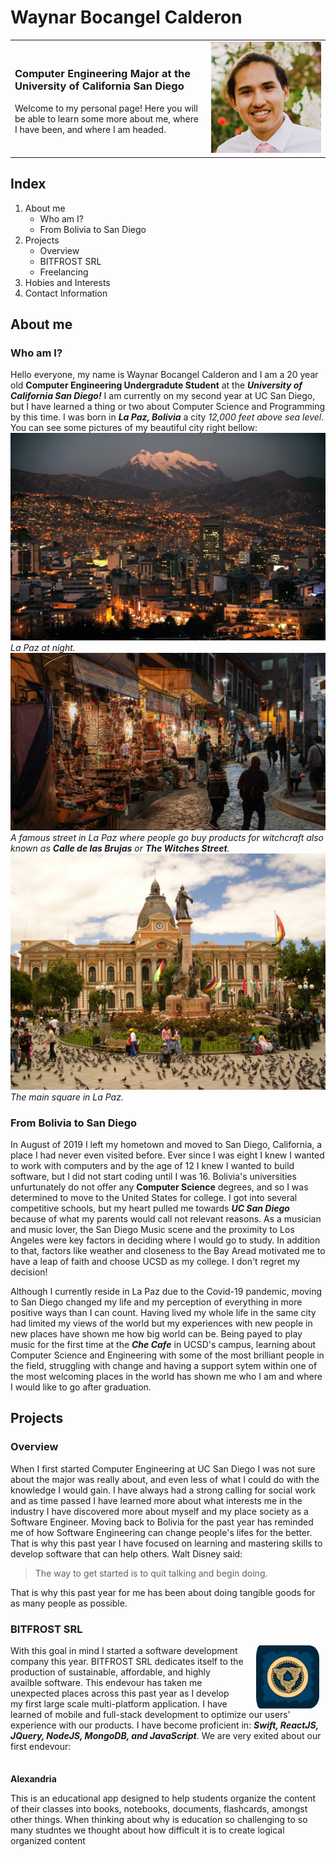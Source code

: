 # Waynar Bocangel Calderon
<table>
    <tr>
        <td>
            <h3>Computer Engineering Major at the University of California San Diego</h3>
            <p>Welcome to my personal page! Here you will be able to learn some more about me, where I have been, and where I am headed.</p>
        </td>
        <td>
            <img src="./resources/waynar_picture.jpg" alt="Picture of Waynar Bocangel Calderon">
        </td>
    </tr>
</table>

## Index
1. About me
   - Who am I?
   - From Bolivia to San Diego
2. Projects
   - Overview
   - BITFROST SRL
   - Freelancing
3. Hobies and Interests
4. Contact Information


## About me
### Who am I?
Hello everyone, my name is Waynar Bocangel Calderon and I am a 20 year old **Computer Engineering Undergradute Student** at the **_University of California San Diego!_** I am currently on my second year at UC San Diego, but I have learned a thing or two about Computer Science and Programming by this time. I was born in **_La Paz, Bolivia_** a city _12,000 feet above sea level_. You can see some pictures of my beautiful city right bellow:
![screenshot](./resources/la_paz_night.jpg)
_La Paz at night._
![screenshot](./resources/calle_de_las_brujas.jpg)
_A famous street in La Paz where people go buy products for witchcraft also known as **Calle de las Brujas** or **The Witches Street**._
![screenshot](./resources/plaza_murillo.jpg)
_The main square in La Paz._

### From Bolivia to San Diego
In August of 2019 I left my hometown and moved to San Diego, California, a place I had never even visited before. Ever since I was eight I knew I wanted to work with computers and by the age of 12 I knew I wanted to build software, but I did not start coding until I was 16. Bolivia's universities unfurtunately do not offer any **Computer Science** degrees, and so I was determined to move to the United States for college. I got into several competitive schools, but my heart pulled me towards **_UC San Diego_** because of what my parents would call not relevant reasons. As a musician and music lover, the San Diego Music scene and the proximity to Los Angeles were key factors in deciding where I would go to study. In addition to that, factors like weather and closeness to the Bay Aread motivated me to have a leap of faith and choose UCSD as my college. I don't regret my decision!

Although I currently reside in La Paz due to the Covid-19 pandemic, moving to San Diego changed my life and my perception of everything in more positive ways than I can count. Having lived my whole life in the same city had limited my views of the world but my experiences with new people in new places have shown me how big world can be. Being payed to play music for the first time at the **_Che Cafe_** in UCSD's campus, learning about Computer Science and Engineering with some of the most brilliant people in the field, struggling with change and having a support sytem within one of the most welcoming places in the world has shown me who I am and where I would like to go after graduation.

## Projects
### Overview
When I first started Computer Engineering at UC San Diego I was not sure about the major was really about, and even less of what I could do with the knowledge I would gain. I have always had a strong calling for social work and as time passed I have learned more about what interests me in the industry I have discovered more about myself and my place society as a Software Engineer. Moving back to Bolivia for the past year has reminded me of how Software Engineering can change people's lifes for the better. That is why this past year I have focused on learning and mastering skills to develop software that can help others. Walt Disney said:
> The way to get started is to quit talking and begin doing.

That is why this past year for me has been about doing tangible goods for as many people as possible.

### BITFROST SRL
<img src="./resources/bitfrost_logo.png" style="width: 20%; float: right; border-radius: 20%; padding: 0 10px 0 20px;">
<p style="margin-bottom: 35px;">
With this goal in mind I started a software development company this year. BITFROST SRL dedicates itself to the production of sustainable, affordable, and highly availble software. This endevour has taken me unexpected places across this past year as I develop my first large scale multi-platform application. I have learned of mobile and full-stack development to optimize our users' experience with our products. I have become proficient in: <b><i>Swift, ReactJS, JQuery, NodeJS, MongoDB, and JavaScript</i></b>. We are very exited about our first endevour: 
</p>


**Alexandria**

This is an educational app designed to help students organize the content of their classes into books, notebooks, documents, flashcards, amongst other things. When thinking about why is education so challenging to so many studntes we thought about how difficult it is to create logical organized content